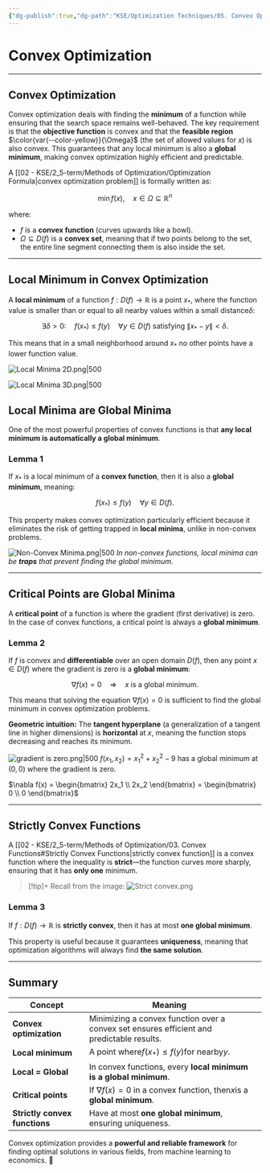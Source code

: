 ```yaml
---
{"dg-publish":true,"dg-path":"KSE/Optimization Techniques/05. Convex Optimization.md","permalink":"/kse/optimization-techniques/05-convex-optimization/","tags":["kse","math/calculus"],"created":"2025-03-09T13:44:01.058+02:00","updated":"2025-03-09T16:14:33.183+02:00"}
---
```



# Convex Optimization

---

## Convex Optimization

Convex optimization deals with finding the <strong><span style="color: var(--color-cyan);">minimum</span></strong> of a function while ensuring that the search space remains well-behaved. The key requirement is that the **objective function** is convex and that the **feasible region** $\color{var(--color-yellow)}{\Omega}$ (the set of allowed values for $x$) is also convex. This guarantees that any local minimum is also a <strong><span style="color: var(--color-blue);">global minimum</span></strong>, making convex optimization highly efficient and predictable.

A [[02 - KSE/2_5-term/Methods of Optimization/Optimization Formula\|convex optimization problem]] is formally written as:

$$
\min f(x), \quad x \in \Omega \subseteq \mathbb{R}^n
$$

where:

- $f$ is a **convex function** (curves upwards like a bowl).
- $\Omega \subseteq D(f)$ is a **convex set**, meaning that if two points belong to the set, the entire line segment connecting them is also inside the set.

---

## Local Minimum in Convex Optimization

A **local minimum** of a function $f: D(f) \to \mathbb{R}$ is a point $x_*$, where the function value is smaller than or equal to all nearby values within a small distance$\delta$:

$$
\exists \delta > 0: \quad f(x_*) \leq f(y) \quad \forall y \in D(f) \text{ satisfying } \| x_* - y \| < \delta.
$$

This means that in a small neighborhood around $x_*$ no other points have a lower function value.

![Local Minima 2D.png|500](/img/user/assets/Local%20Minima%202D.png)

![Local Minima 3D.png|500](/img/user/assets/Local%20Minima%203D.png)

## Local Minima are Global Minima

One of the most powerful properties of convex functions is that **any local minimum is automatically a global minimum**.

### Lemma 1

If $x_*$ is a local minimum of a **convex function**, then it is also a **global minimum**, meaning:

$$
f(x_*) \leq f(y) \quad \forall y \in D(f).
$$

This property makes convex optimization particularly efficient because it eliminates the risk of getting trapped in **local minima**, unlike in non-convex problems.

![Non-Convex Minima.png|500](/img/user/assets/Non-Convex%20Minima.png)
_In non-convex functions, local minima can be **traps** that prevent finding the global minimum._

---

## Critical Points are Global Minima

A **critical point** of a function is where the gradient (first derivative) is zero. In the case of convex functions, a critical point is always a **global minimum**.

### Lemma 2

If $f$ is convex and **differentiable** over an open domain $D(f)$, then any point $x \in D(f)$ where the gradient is zero is a **global minimum**:

$$
\nabla f(x) = 0 \quad \Rightarrow \quad x \text{ is a global minimum}.
$$

This means that solving the equation $\nabla f(x) = 0$ is sufficient to find the global minimum in convex optimization problems.

<strong><span style="color: var(--color-aqua);">Geometric intuition:</span></strong>
The **tangent hyperplane** (a generalization of a tangent line in higher dimensions) is **horizontal** at $x$, meaning the function stops decreasing and reaches its minimum.

![gradient is zero.png|500](/img/user/assets/gradient%20is%20zero.png)
$f(x_1, x_2) = x_1^2 + x_2^2 - 9$ has a global minimum at $(0, 0)$ where the gradient is zero.

$\nabla f(x) = \begin{bmatrix} 2x_1 \\ 2x_2 \end{bmatrix} = \begin{bmatrix} 0 \\ 0 \end{bmatrix}$

---

## Strictly Convex Functions

A [[02 - KSE/2_5-term/Methods of Optimization/03. Convex Functions#Strictly Convex Functions\|strictly convex function]] is a convex function where the inequality is **strict**—the function curves more sharply, ensuring that it has **only one** minimum.

> [!tip]+ Recall from the image:
> ![Strict convex.png](/img/user/assets/Strict%20convex.png)

### Lemma 3

If $f: D(f) \to \mathbb{R}$ is **strictly convex**, then it has at most **one global minimum**.

This property is useful because it guarantees **uniqueness**, meaning that optimization algorithms will always find **the same solution**.

---

## Summary

| Concept                       | Meaning                                                                                   |     |
| ----------------------------- | ----------------------------------------------------------------------------------------- | --- |
| **Convex optimization**       | Minimizing a convex function over a convex set ensures efficient and predictable results. |     |
| **Local minimum**             | A point where$f(x_*) \leq f(y)$for nearby$y$.                                             |     |
| **Local = Global**            | In convex functions, every **local minimum is a global minimum**.                         |     |
| **Critical points**           | If $\nabla f(x) = 0$ in a convex function, then$x$is a **global minimum**.                |     |
| **Strictly convex functions** | Have at most **one global minimum**, ensuring uniqueness.                                 |     |

Convex optimization provides a **powerful and reliable framework** for finding optimal solutions in various fields, from machine learning to economics. 🚀
